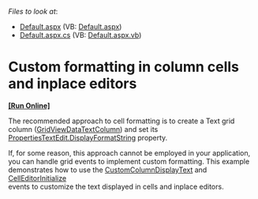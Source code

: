 <!-- default file list -->
*Files to look at*:

* [Default.aspx](./CS/ManualCellFormatting/Default.aspx) (VB: [Default.aspx](./VB/ManualCellFormatting/Default.aspx))
* [Default.aspx.cs](./CS/ManualCellFormatting/Default.aspx.cs) (VB: [Default.aspx.vb](./VB/ManualCellFormatting/Default.aspx.vb))
<!-- default file list end -->
# Custom formatting in column cells and inplace editors
<!-- run online -->
**[[Run Online]](https://codecentral.devexpress.com/e426/)**
<!-- run online end -->


<p>The recommended approach to cell formatting is to create a Text grid column (<a href="http://documentation.devexpress.com/#AspNet/clsDevExpressWebASPxGridViewGridViewDataTextColumntopic">GridViewDataTextColumn</a>) and set its <a href="http://documentation.devexpress.com/#AspNet/DevExpressWebASPxEditorsEditPropertiesBase_DisplayFormatStringtopic">PropertiesTextEdit.DisplayFormatString</a> property.</p><p>If, for some reason, this approach cannot be employed in your application, you can handle grid events to implement custom formatting. This example demonstrates how to use the <a href="http://documentation.devexpress.com/#AspNet/DevExpressWebASPxGridViewASPxGridView_CustomColumnDisplayTexttopic">CustomColumnDisplayText</a> and <a href="http://documentation.devexpress.com/#AspNet/DevExpressWebASPxGridViewASPxGridView_CellEditorInitializetopic">CellEditorInitialize</a><br />
events to customize the text displayed in cells and inplace editors.</p>

<br/>


